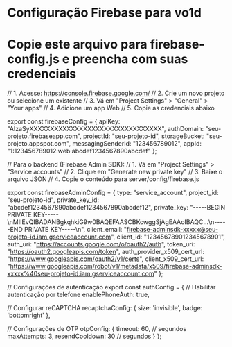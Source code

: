 # Configuração Firebase para vo1d
# Copie este arquivo para firebase-config.js e preencha com suas credenciais

// 1. Acesse: https://console.firebase.google.com/
// 2. Crie um novo projeto ou selecione um existente
// 3. Vá em "Project Settings" > "General" > "Your apps"
// 4. Adicione um app Web
// 5. Copie as credenciais abaixo

export const firebaseConfig = {
  apiKey: "AIzaSyXXXXXXXXXXXXXXXXXXXXXXXXXXXXXXXX",
  authDomain: "seu-projeto.firebaseapp.com",
  projectId: "seu-projeto-id",
  storageBucket: "seu-projeto.appspot.com",
  messagingSenderId: "123456789012",
  appId: "1:123456789012:web:abcdef1234567890abcdef"
};

// Para o backend (Firebase Admin SDK):
// 1. Vá em "Project Settings" > "Service accounts"
// 2. Clique em "Generate new private key"
// 3. Baixe o arquivo JSON
// 4. Copie o conteúdo para server/config/firebase.js

export const firebaseAdminConfig = {
  type: "service_account",
  project_id: "seu-projeto-id",
  private_key_id: "abcdef1234567890abcdef1234567890abcdef12",
  private_key: "-----BEGIN PRIVATE KEY-----\nMIIEvQIBADANBgkqhkiG9w0BAQEFAASCBKcwggSjAgEAAoIBAQC...\n-----END PRIVATE KEY-----\n",
  client_email: "firebase-adminsdk-xxxxx@seu-projeto-id.iam.gserviceaccount.com",
  client_id: "123456789012345678901",
  auth_uri: "https://accounts.google.com/o/oauth2/auth",
  token_uri: "https://oauth2.googleapis.com/token",
  auth_provider_x509_cert_url: "https://www.googleapis.com/oauth2/v1/certs",
  client_x509_cert_url: "https://www.googleapis.com/robot/v1/metadata/x509/firebase-adminsdk-xxxxx%40seu-projeto-id.iam.gserviceaccount.com"
};

// Configurações de autenticação
export const authConfig = {
  // Habilitar autenticação por telefone
  enablePhoneAuth: true,
  
  // Configurar reCAPTCHA
  recaptchaConfig: {
    size: 'invisible',
    badge: 'bottomright'
  },
  
  // Configurações de OTP
  otpConfig: {
    timeout: 60, // segundos
    maxAttempts: 3,
    resendCooldown: 30 // segundos
  }
};

